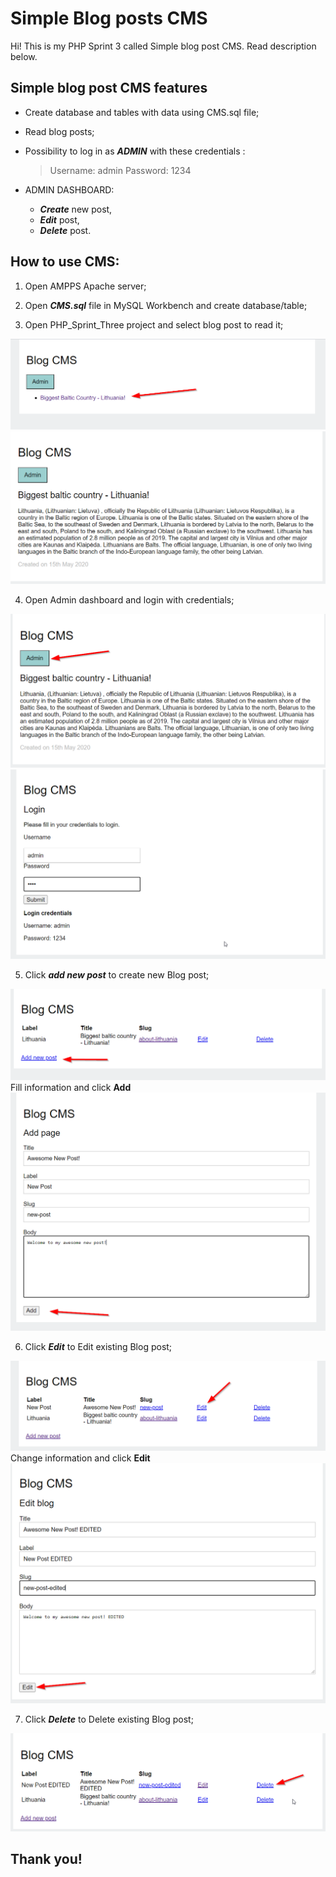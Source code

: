 # Simple Blog posts CMS
Hi! This is my PHP Sprint 3 called Simple blog post CMS. Read description below.
## Simple blog post CMS features
- Create database and tables with data using CMS.sql file;
- Read blog posts;
- Possibility to log in as ***ADMIN*** with these credentials :

    > Username: admin
    > Password: 1234
- ADMIN DASHBOARD: 
    - ***Create*** new post,
    - ***Edit*** post,
    - ***Delete*** post.
## How to use CMS:
1. Open AMPPS Apache server;

2.  Open ***CMS.sql*** file in MySQL Workbench and create database/table;

3. Open PHP_Sprint_Three project and select blog post to read it;

![](img/AllBlogPosts.png)
![](img/openedBlogPost.png)

4. Open Admin dashboard and login with credentials;

![](img/AdminDashboard.png)
![](img/adminLogin.png)

5. Click ***add new post*** to create new Blog post;

![](img/addNewPost.png)
Fill information and click **Add**
![](img/newPost.png)


6. Click ***Edit*** to Edit existing Blog post;

![](img/editPost.png)
Change information and click **Edit**
![](img/edited.png)

7. Click ***Delete*** to Delete existing Blog post;

![](img/deletePost.png)


 ## Thank you!

